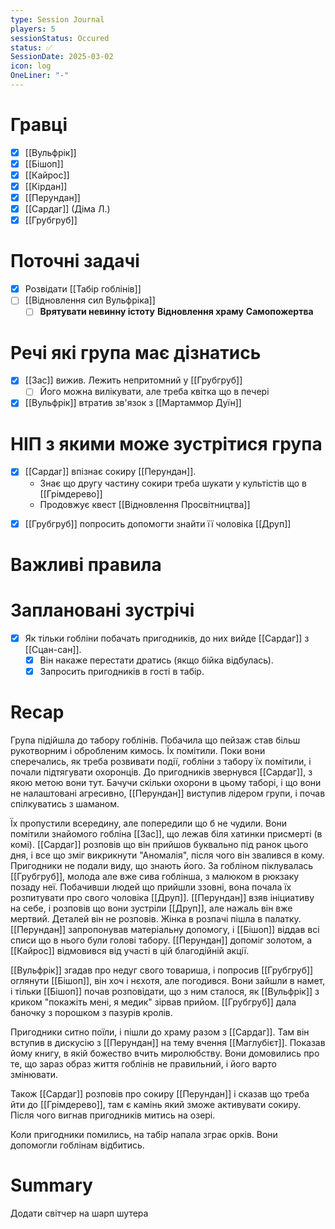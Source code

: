 ```yaml
---
type: Session Journal
players: 5
sessionStatus: Occured
status: ✅
SessionDate: 2025-03-02
icon: log
OneLiner: "-"
---
```


# Гравці
- [x] [[Вульфрік]]
- [x] [[Бішоп]]
- [x] [[Кайрос]]
- [x] [[Кірдан]]
- [x] [[Перундан]]
- [x] [[Сардаг]] (Діма Л.)
- [x] [[Грубгруб]]

# Поточні задачі
* [x] Розвідати [[Табір гоблінів]]
* [ ] [[Відновлення сил Вульфріка]]
	* [ ] **Врятувати невинну істоту** **Відновлення храму** **Самопожертва**

# Речі які група має дізнатись
* [x]  [[Зас]] вижив. Лежить непритомний у [[Грубгруб]]
	* [ ] Його можна вилікувати, але треба квітка що в печері
* [x]  [[Вульфрік]] втратив зв'язок з [[Мартаммор Дуїн]]

# НІП з якими може зустрітися група
* [x]  [[Сардаг]] впізнає сокиру [[Перундан]]. 
	- Знає що другу частину сокири треба шукати у культістів що в [[Грімдерево]]
	- Продовжує квест [[Відновлення Просвітництва]]
- [x] [[Грубгруб]] попросить допомогти знайти її чоловіка [[Друп]]

# Важливі правила

# Заплановані зустрічі
- [x] Як тільки гобліни побачать пригодників, до них вийде [[Сардаг]] з [[Сцан-сан]]. 
	- [x] Він накаже перестати дратись (якщо бійка відбулась).
	- [x] Запросить пригодників в гості в табір.

# Recap
Група підійшла до табору гоблінів. Побачила що пейзаж став більш рукотворним і обробленим кимось. Їх помітили. Поки вони сперечались, як треба розвивати події, гобліни з табору їх помітили, і почали підтягувати охоронців. До пригодників звернувся [[Сардаг]], з якою метою вони тут. Бачучи скільки охорони в цьому таборі, і що вони не налаштовані агресивно, [[Перундан]] виступив лідером групи, і почав спілкуватись з шаманом. 

Їх пропустили всередину, але попередили що б не чудили. Вони помітили знайомого гобліна [[Зас]], що лежав біля хатинки присмерті (в комі). [[Сардаг]] розповів що він прийшов буквально під ранок цього дня, і все що зміг викрикнути "Аномалія", після чого він звалився в кому. Пригодники не подали виду, що знають його. За гобліном піклувалась [[Грубгруб]], молода але вже сива гоблінша, з малюком в рюкзаку позаду неї. Побачивши людей що прийшли ззовні, вона почала їх розпитувати про свого чоловіка [[Друп]].  [[Перундан]] взяв ініциативу на себе, і розповів що вони зустріли [[Друп]], але нажаль він вже мертвий. Деталей він не розповів. Жінка в розпачі пішла в палатку. [[Перундан]] запропонував матеріальну допомогу, і [[Бішоп]] віддав всі списи що в нього були голові табору. [[Перундан]] допоміг золотом, а [[Кайрос]] відмовився від участі в цій благодійній акції.

[[Вульфрік]] згадав про недуг свого товариша, і попросив [[Грубгруб]] оглянути [[Бішоп]], він хоч і нєхотя, але погодився. Вони зайшли в намет, і тільки [[Бішоп]] почав розповідати, що з ним сталося, як [[Вульфрік]] з криком "покажіть мені, я медик" зірвав прийом. [[Грубгруб]] дала баночку з порошком з пазурів кролів. 

Пригодники ситно поїли, і пішли до храму разом з [[Сардаг]]. Там він вступив в дискусію з [[Перундан]] на тему вчення [[Маглубієт]]. Показав йому книгу, в якій божество вчить миролюбству. Вони домовились про те, що зараз образ життя гоблінів не правильний, і його варто змінювати. 

Також [[Сардаг]] розповів про сокиру [[Перундан]] і сказав що треба йти до [[Грімдерево]], там є камінь який зможе активувати сокиру. Після чого вигнав пригодників митись на озері.

Коли пригодники помились, на табір напала зграє орків. Вони допомогли гоблінам відбитись.

# Summary

Додати світчер на шарп шутера